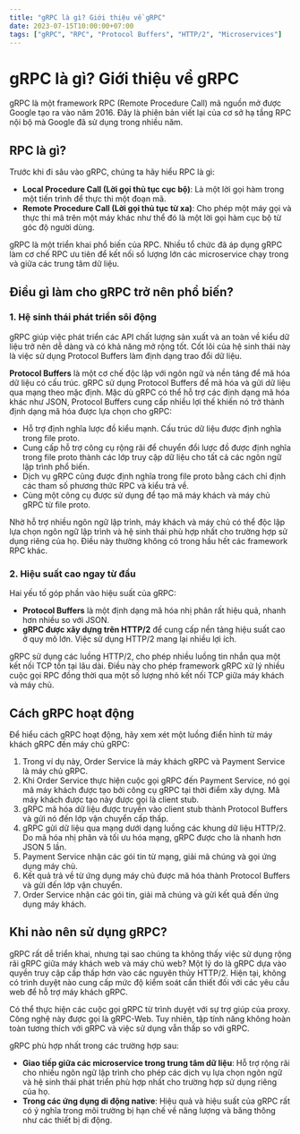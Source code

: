 ```yaml
---
title: "gRPC là gì? Giới thiệu về gRPC"
date: 2023-07-15T10:00:00+07:00
tags: ["gRPC", "RPC", "Protocol Buffers", "HTTP/2", "Microservices"]
---
```


# gRPC là gì? Giới thiệu về gRPC

gRPC là một framework RPC (Remote Procedure Call) mã nguồn mở được Google tạo ra vào năm 2016. Đây là phiên bản viết lại của cơ sở hạ tầng RPC nội bộ mà Google đã sử dụng trong nhiều năm.

## RPC là gì?

Trước khi đi sâu vào gRPC, chúng ta hãy hiểu RPC là gì:

- **Local Procedure Call (Lời gọi thủ tục cục bộ)**: Là một lời gọi hàm trong một tiến trình để thực thi một đoạn mã.
- **Remote Procedure Call (Lời gọi thủ tục từ xa)**: Cho phép một máy gọi và thực thi mã trên một máy khác như thể đó là một lời gọi hàm cục bộ từ góc độ người dùng.

gRPC là một triển khai phổ biến của RPC. Nhiều tổ chức đã áp dụng gRPC làm cơ chế RPC ưu tiên để kết nối số lượng lớn các microservice chạy trong và giữa các trung tâm dữ liệu.

## Điều gì làm cho gRPC trở nên phổ biến?

### 1. Hệ sinh thái phát triển sôi động

gRPC giúp việc phát triển các API chất lượng sản xuất và an toàn về kiểu dữ liệu trở nên dễ dàng và có khả năng mở rộng tốt. Cốt lõi của hệ sinh thái này là việc sử dụng Protocol Buffers làm định dạng trao đổi dữ liệu.

**Protocol Buffers** là một cơ chế độc lập với ngôn ngữ và nền tảng để mã hóa dữ liệu có cấu trúc. gRPC sử dụng Protocol Buffers để mã hóa và gửi dữ liệu qua mạng theo mặc định. Mặc dù gRPC có thể hỗ trợ các định dạng mã hóa khác như JSON, Protocol Buffers cung cấp nhiều lợi thế khiến nó trở thành định dạng mã hóa được lựa chọn cho gRPC:

- Hỗ trợ định nghĩa lược đồ kiểu mạnh. Cấu trúc dữ liệu được định nghĩa trong file proto.
- Cung cấp hỗ trợ công cụ rộng rãi để chuyển đổi lược đồ được định nghĩa trong file proto thành các lớp truy cập dữ liệu cho tất cả các ngôn ngữ lập trình phổ biến.
- Dịch vụ gRPC cũng được định nghĩa trong file proto bằng cách chỉ định các tham số phương thức RPC và kiểu trả về.
- Cùng một công cụ được sử dụng để tạo mã máy khách và máy chủ gRPC từ file proto.

Nhờ hỗ trợ nhiều ngôn ngữ lập trình, máy khách và máy chủ có thể độc lập lựa chọn ngôn ngữ lập trình và hệ sinh thái phù hợp nhất cho trường hợp sử dụng riêng của họ. Điều này thường không có trong hầu hết các framework RPC khác.

### 2. Hiệu suất cao ngay từ đầu

Hai yếu tố góp phần vào hiệu suất của gRPC:

- **Protocol Buffers** là một định dạng mã hóa nhị phân rất hiệu quả, nhanh hơn nhiều so với JSON.
- **gRPC được xây dựng trên HTTP/2** để cung cấp nền tảng hiệu suất cao ở quy mô lớn. Việc sử dụng HTTP/2 mang lại nhiều lợi ích.

gRPC sử dụng các luồng HTTP/2, cho phép nhiều luồng tin nhắn qua một kết nối TCP tồn tại lâu dài. Điều này cho phép framework gRPC xử lý nhiều cuộc gọi RPC đồng thời qua một số lượng nhỏ kết nối TCP giữa máy khách và máy chủ.

## Cách gRPC hoạt động

Để hiểu cách gRPC hoạt động, hãy xem xét một luồng điển hình từ máy khách gRPC đến máy chủ gRPC:

1. Trong ví dụ này, Order Service là máy khách gRPC và Payment Service là máy chủ gRPC.
2. Khi Order Service thực hiện cuộc gọi gRPC đến Payment Service, nó gọi mã máy khách được tạo bởi công cụ gRPC tại thời điểm xây dựng. Mã máy khách được tạo này được gọi là client stub.
3. gRPC mã hóa dữ liệu được truyền vào client stub thành Protocol Buffers và gửi nó đến lớp vận chuyển cấp thấp.
4. gRPC gửi dữ liệu qua mạng dưới dạng luồng các khung dữ liệu HTTP/2. Do mã hóa nhị phân và tối ưu hóa mạng, gRPC được cho là nhanh hơn JSON 5 lần.
5. Payment Service nhận các gói tin từ mạng, giải mã chúng và gọi ứng dụng máy chủ.
6. Kết quả trả về từ ứng dụng máy chủ được mã hóa thành Protocol Buffers và gửi đến lớp vận chuyển.
7. Order Service nhận các gói tin, giải mã chúng và gửi kết quả đến ứng dụng máy khách.

## Khi nào nên sử dụng gRPC?

gRPC rất dễ triển khai, nhưng tại sao chúng ta không thấy việc sử dụng rộng rãi gRPC giữa máy khách web và máy chủ web? Một lý do là gRPC dựa vào quyền truy cập cấp thấp hơn vào các nguyên thủy HTTP/2. Hiện tại, không có trình duyệt nào cung cấp mức độ kiểm soát cần thiết đối với các yêu cầu web để hỗ trợ máy khách gRPC.

Có thể thực hiện các cuộc gọi gRPC từ trình duyệt với sự trợ giúp của proxy. Công nghệ này được gọi là gRPC-Web. Tuy nhiên, tập tính năng không hoàn toàn tương thích với gRPC và việc sử dụng vẫn thấp so với gRPC.

gRPC phù hợp nhất trong các trường hợp sau:

- **Giao tiếp giữa các microservice trong trung tâm dữ liệu**: Hỗ trợ rộng rãi cho nhiều ngôn ngữ lập trình cho phép các dịch vụ lựa chọn ngôn ngữ và hệ sinh thái phát triển phù hợp nhất cho trường hợp sử dụng riêng của họ.
- **Trong các ứng dụng di động native**: Hiệu quả và hiệu suất của gRPC rất có ý nghĩa trong môi trường bị hạn chế về năng lượng và băng thông như các thiết bị di động.
